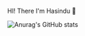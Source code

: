 HI! There I'm Hasindu 🤟

![Anurag's GitHub stats](https://github-readme-stats.vercel.app/api?username=hasiya2004&show_icons=true&theme=radical)
